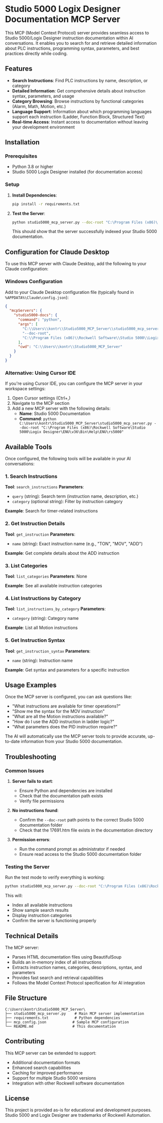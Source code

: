 # Studio 5000 Logix Designer Documentation MCP Server

This MCP (Model Context Protocol) server provides seamless access to Studio 5000/Logix Designer instruction documentation within AI conversations. It enables you to search for and retrieve detailed information about PLC instructions, programming syntax, parameters, and best practices directly while coding.

## Features

- **Search Instructions**: Find PLC instructions by name, description, or category
- **Detailed Information**: Get comprehensive details about instruction syntax, parameters, and usage
- **Category Browsing**: Browse instructions by functional categories (Alarm, Math, Motion, etc.)
- **Language Support**: Information about which programming languages support each instruction (Ladder, Function Block, Structured Text)
- **Real-time Access**: Instant access to documentation without leaving your development environment

## Installation

### Prerequisites

- Python 3.8 or higher
- Studio 5000 Logix Designer installed (for documentation access)

### Setup

1. **Install Dependencies**:
   ```bash
   pip install -r requirements.txt
   ```

2. **Test the Server**:
   ```bash
   python studio5000_mcp_server.py --doc-root "C:\Program Files (x86)\Rockwell Software\Studio 5000\Logix Designer\ENU\v36\Bin\Help\ENU\rs5000" --test
   ```

   This should show that the server successfully indexed your Studio 5000 documentation.

## Configuration for Claude Desktop

To use this MCP server with Claude Desktop, add the following to your Claude configuration:

### Windows Configuration

Add to your Claude Desktop configuration file (typically found in `%APPDATA%\Claude\config.json`):

```json
{
  "mcpServers": {
    "studio5000-docs": {
      "command": "python",
      "args": [
        "C:\\Users\\kontr\\Studio5000_MCP_Server\\studio5000_mcp_server.py",
        "--doc-root",
        "C:\\Program Files (x86)\\Rockwell Software\\Studio 5000\\Logix Designer\\ENU\\v36\\Bin\\Help\\ENU\\rs5000"
      ],
      "cwd": "C:\\Users\\kontr\\Studio5000_MCP_Server"
    }
  }
}
```

### Alternative: Using Cursor IDE

If you're using Cursor IDE, you can configure the MCP server in your workspace settings:

1. Open Cursor settings (Ctrl+,)
2. Navigate to the MCP section
3. Add a new MCP server with the following details:
   - **Name**: Studio 5000 Documentation
   - **Command**: `python C:\Users\kontr\Studio5000_MCP_Server\studio5000_mcp_server.py --doc-root "C:\Program Files (x86)\Rockwell Software\Studio 5000\Logix Designer\ENU\v36\Bin\Help\ENU\rs5000"`

## Available Tools

Once configured, the following tools will be available in your AI conversations:

### 1. Search Instructions
**Tool**: `search_instructions`
**Parameters**: 
- `query` (string): Search term (instruction name, description, etc.)
- `category` (optional string): Filter by instruction category

**Example**: Search for timer-related instructions

### 2. Get Instruction Details
**Tool**: `get_instruction`
**Parameters**:
- `name` (string): Exact instruction name (e.g., "TON", "MOV", "ADD")

**Example**: Get complete details about the ADD instruction

### 3. List Categories
**Tool**: `list_categories`
**Parameters**: None

**Example**: See all available instruction categories

### 4. List Instructions by Category
**Tool**: `list_instructions_by_category`
**Parameters**:
- `category` (string): Category name

**Example**: List all Motion instructions

### 5. Get Instruction Syntax
**Tool**: `get_instruction_syntax`
**Parameters**:
- `name` (string): Instruction name

**Example**: Get syntax and parameters for a specific instruction

## Usage Examples

Once the MCP server is configured, you can ask questions like:

- "What instructions are available for timer operations?"
- "Show me the syntax for the MOV instruction"
- "What are all the Motion instructions available?"
- "How do I use the ADD instruction in ladder logic?"
- "What parameters does the PID instruction require?"

The AI will automatically use the MCP server tools to provide accurate, up-to-date information from your Studio 5000 documentation.

## Troubleshooting

### Common Issues

1. **Server fails to start**: 
   - Ensure Python and dependencies are installed
   - Check that the documentation path exists
   - Verify file permissions

2. **No instructions found**:
   - Confirm the `--doc-root` path points to the correct Studio 5000 documentation folder
   - Check that the 17691.htm file exists in the documentation directory

3. **Permission errors**:
   - Run the command prompt as administrator if needed
   - Ensure read access to the Studio 5000 documentation folder

### Testing the Server

Run the test mode to verify everything is working:

```bash
python studio5000_mcp_server.py --doc-root "C:\Program Files (x86)\Rockwell Software\Studio 5000\Logix Designer\ENU\v36\Bin\Help\ENU\rs5000" --test
```

This will:
- Index all available instructions
- Show sample search results
- Display instruction categories
- Confirm the server is functioning properly

## Technical Details

The MCP server:
- Parses HTML documentation files using BeautifulSoup
- Builds an in-memory index of all instructions
- Extracts instruction names, categories, descriptions, syntax, and parameters
- Provides fast search and retrieval capabilities
- Follows the Model Context Protocol specification for AI integration

## File Structure

```
C:\Users\kontr\Studio5000_MCP_Server\
├── studio5000_mcp_server.py    # Main MCP server implementation
├── requirements.txt            # Python dependencies
├── mcp_config.json            # Sample MCP configuration
└── README.md                  # This documentation
```

## Contributing

This MCP server can be extended to support:
- Additional documentation formats
- Enhanced search capabilities
- Caching for improved performance
- Support for multiple Studio 5000 versions
- Integration with other Rockwell software documentation

## License

This project is provided as-is for educational and development purposes. Studio 5000 and Logix Designer are trademarks of Rockwell Automation.
